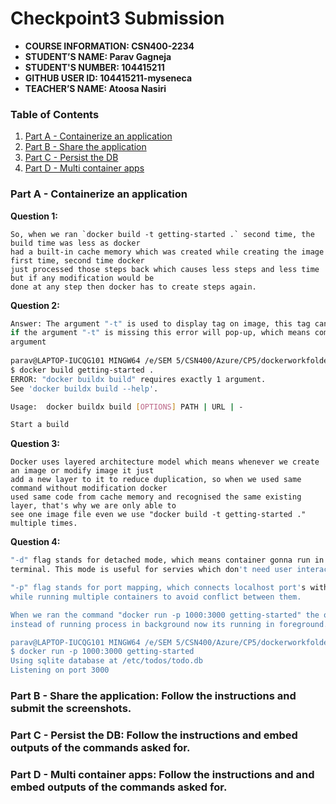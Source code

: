 # Checkpoint3 Submission

- **COURSE INFORMATION: CSN400-2234**
- **STUDENT’S NAME: Parav Gagneja**
- **STUDENT'S NUMBER: 104415211**
- **GITHUB USER ID: 104415211-myseneca**
- **TEACHER’S NAME: Atoosa Nasiri**


### Table of Contents
1. [Part A - Containerize an application](#part-a---containerize-an-application)
2. [Part B - Share the application](#part-b---share-the-application)
3. [Part C - Persist the DB](#part-c---persist-the-db)
4. [Part D - Multi container apps](#part-d---multi-container-apps)

### Part A - Containerize an application
<b>Question 1:</b>
``` 
So, when we ran `docker build -t getting-started .` second time, the build time was less as docker 
had a built-in cache memory which was created while creating the image first time, second time docker 
just processed those steps back which causes less steps and less time but if any modification would be 
done at any step then docker has to create steps again. 
```
<b>Question 2:</b>
``` bash
Answer: The argument "-t" is used to display tag on image, this tag can be verified using command "docker image ls".
if the argument "-t" is missing this error will pop-up, which means command need the
argument
 
parav@LAPTOP-IUCQG101 MINGW64 /e/SEM 5/CSN400/Azure/CP5/dockerworkfolder/getting-started/app (master)
$ docker build getting-started .
ERROR: "docker buildx build" requires exactly 1 argument.
See 'docker buildx build --help'.

Usage:  docker buildx build [OPTIONS] PATH | URL | -

Start a build
```

<b>Question 3:</b>
``` 
Docker uses layered architecture model which means whenever we create an image or modify image it just
add a new layer to it to reduce duplication, so when we used same command without modification docker 
used same code from cache memory and recognised the same existing layer, that's why we are only able to 
see one image file even we use "docker build -t getting-started ." multiple times.
```

<b>Question 4:</b>
``` bash
"-d" flag stands for detached mode, which means container gonna run in backgound without being attached to 
terminal. This mode is useful for servies which don't need user interaction and keep on running in background.

"-p" flag stands for port mapping, which connects localhost port's with container's port. This is very fruitful 
while running multiple containers to avoid conflict between them.

When we ran the command "docker run -p 1000:3000 getting-started" the output is embeded in following which states 
instead of running process in background now its running in foreground.

parav@LAPTOP-IUCQG101 MINGW64 /e/SEM 5/CSN400/Azure/CP5/dockerworkfolder/getting-started/app (master)
$ docker run -p 1000:3000 getting-started
Using sqlite database at /etc/todos/todo.db
Listening on port 3000

```
### Part B - Share the application: Follow the instructions and submit the screenshots.
### Part C - Persist the DB: Follow the instructions and embed outputs of the commands asked for.
### Part D - Multi container apps: Follow the instructions and and embed outputs of the commands asked for.